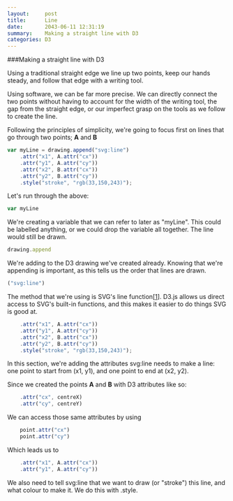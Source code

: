 ```yaml
---
layout:     post
title:      Line
date:       2043-06-11 12:31:19
summary:    Making a straight line with D3
categories: D3
---
```


###Making a straight line with D3

Using a traditional straight edge we line up two points, keep our hands steady, and follow that edge with a writing tool.

Using software, we can be far more precise. We can directly connect the two points without having to account for the width of the writing tool, the gap from the straight edge, or our imperfect grasp on the tools as we follow to create the line.


Following the principles of simplicity, we're going to focus first on lines that go through two points; **A** and **B**

``` javascript
var myLine = drawing.append("svg:line")
	.attr("x1", A.attr("cx"))
	.attr("y1", A.attr("cy"))
	.attr("x2", B.attr("cx"))
	.attr("y2", B.attr("cy"))
	.style("stroke", "rgb(33,150,243)");
```

Let's run through the above:

``` javascript
var myLine
```

We're creating a variable that we can refer to later as "myLine". This could be labelled anything, or we could drop the variable all together. The line would still be drawn.

``` javascript
drawing.append
```
We're adding to the D3 drawing we've created already. Knowing that we're appending is important, as this tells us the order that lines are drawn.

``` javascript
("svg:line")
```
The method that we're using is SVG's line function[[1]]. D3.js allows us direct access to SVG's built-in functions, and this makes it easier to do things SVG is good at.

``` javascript
	.attr("x1", A.attr("cx"))
	.attr("y1", A.attr("cy"))
	.attr("x2", B.attr("cx"))
	.attr("y2", B.attr("cy"))
	.style("stroke", "rgb(33,150,243)");
```

In this section, we're adding the attributes svg:line needs to make a line: one point to start from (x1, y1), and one point to end at (x2, y2).

Since we created the points **A** and **B** with D3 attributes like so:

```js
    .attr("cx", centreX)
    .attr("cy", centreY)
```

We can access those same attributes by using

```js
    point.attr("cx")
    point.attr("cy")
```

Which leads us to

``` javascript
	.attr("x1", A.attr("cx"))
	.attr("y1", A.attr("cy"))
```


We also need to tell svg:line that we want to draw (or "stroke") this line, and what colour to make it. We do this with .style.


<script>
    var svgsize = 252;
    var paddingCombined = 2;
    var drawing = d3.select(".D3Header") // select the 'D3js' element
    .append("svg") //Add svg to that element
    // .classed("D3Header", true)
    .attr("width", svgsize + paddingCombined)      // make the SVG element 252 + 1 px on each side
    .attr("height", svgsize + paddingCombined);    // make the SVG element 252 + 1 px on each side

    A = new point( 84, 84, "A");
    B = new point( 168, 168, "B");

    circleFilled(A, 7);
    circleFilled(B, 7);

    var myLine = drawing.append("svg:line")
    //x to the left
    .attr("x1", A.attr("cx"))
    .attr("y1", A.attr("cy"))
    .attr("x2", B.attr("cx"))
    .attr("y2", B.attr("cy"))
    .attr("stroke-width", 3)
    .style("stroke", "black");
    
    drawing.append("text")
	.attr("x", parseInt(A.attr("cx")) + 7)
	.attr("y", parseInt(A.attr("cy")) - 7)
	.text(A.attr("label"))
	.style("font-weight", "bold")

	drawing.append("text")
	.attr("x", parseInt(B.attr("cx")) + 7)
	.attr("y", parseInt(B.attr("cy")) - 7)
	.text(B.attr("label"))
	.style("font-weight", "bold")
</script>


[1]: http://www.w3schools.com/svg/svg_line.asp
